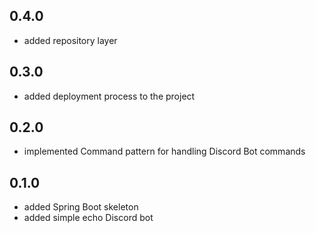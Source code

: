 ## 0.4.0
* added repository layer

## 0.3.0
* added deployment process to the project

## 0.2.0
* implemented Command pattern for handling Discord Bot commands

## 0.1.0
* added Spring Boot skeleton
* added simple echo Discord bot